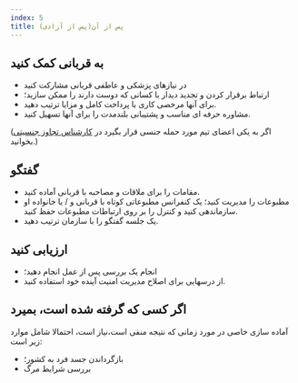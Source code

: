 ```yaml
---
index: 5
title: پس از آن(پس از آزادی)
---
```

## به قربانی کمک کنید

*   در نیازهای پزشکی و عاطفی قربانی مشارکت کنید
*   ارتباط برقرار کردن و تجدید دیدار با کسانی که دوست دارند را ممکن سازید؛
*   برای آنها مرخصی کاری با پرداخت کامل و مزایا ترتیب دهید.
*   مشاوره حرفه ای مناسب و پشتیبانی بلندمدت را برای آنها تسهیل کنید.

(اگر به یکی اعضای تیم مورد حمله جنسی قرار بگیرد در  [کارشناس تجاوز جنسیتی](umbrella://incident-response/sexual-assault/expert) بخوانید.)

## گفتگو

*   مقامات را برای ملاقات و مصاحبه با قربانی آماده کنید.
*   مطبوعات را مدیریت کنید؛ یک کنفرانس مطبوعاتی کوتاه با قربانی و / یا خانواده او سازماندهی کنید و کنترل را بر روی ارتباطات مطبوعات حفظ کنید.
*   یک جلسه گفتگو را با سازمان ترتیب دهید.

## ارزیابی کنید

*   انجام یک بررسی پس از عمل انجام دهید؛
*   از درسهایی برای اصلاح مدیریت امنیت آینده خود استفاده کنید.

## اگر کسی که گرفته شده است، بمیرد

آماده سازی خاصی در مورد زمانی که نتیجه منفی است،نیاز است، احتمالا شامل موارد زیر است:

*   بازگرداندن جسد فرد به کشور؛
*   بررسی شرایط مرگ